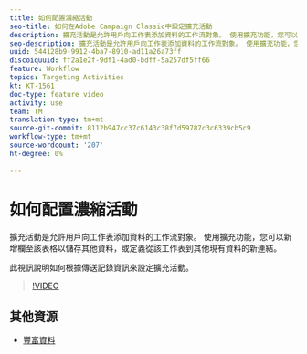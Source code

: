 ```yaml
---
title: 如何配置濃縮活動
seo-title: 如何在Adobe Campaign Classic中設定擴充活動
description: 擴充活動是允許用戶向工作表添加資料的工作流對象。 使用擴充功能，您可以新增欄至該表格以儲存其他資料，或定義從該工作表到其他現有資料的新連結。  此視訊說明如何根據傳送記錄資訊來設定擴充活動。
seo-description: 擴充活動是允許用戶向工作表添加資料的工作流對象。 使用擴充功能，您可以新增欄至該表格以儲存其他資料，或定義從該工作表到其他現有資料的新連結。   此視訊說明如何根據傳送記錄資訊來設定擴充活動。
uuid: 544128b9-9912-4ba7-8910-ad11a26a73ff
discoiquuid: ff2a1e2f-9df1-4ad0-bdff-5a257df5ff66
feature: Workflow
topics: Targeting Activities
kt: KT-1561
doc-type: feature video
activity: use
team: TM
translation-type: tm+mt
source-git-commit: 8112b947cc37c6143c38f7d59787c3c6339cb5c9
workflow-type: tm+mt
source-wordcount: '207'
ht-degree: 0%

---
```



# 如何配置濃縮活動

擴充活動是允許用戶向工作表添加資料的工作流對象。 使用擴充功能，您可以新增欄至該表格以儲存其他資料，或定義從該工作表到其他現有資料的新連結。

此視訊說明如何根據傳送記錄資訊來設定擴充活動。

>[!VIDEO](https://video.tv.adobe.com/v/25193?quality=12)

## 其他資源

- [豐富資料](https://docs.adobe.com/content/help/en/campaign-classic/using/automating-with-workflows/use-cases/enriching-data.html)
